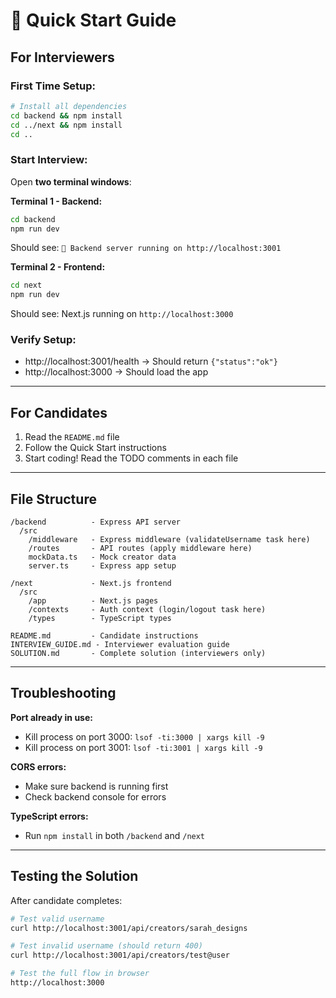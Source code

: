 # 🚀 Quick Start Guide

## For Interviewers

### First Time Setup:
```bash
# Install all dependencies
cd backend && npm install
cd ../next && npm install
cd ..
```

### Start Interview:
Open **two terminal windows**:

**Terminal 1 - Backend:**
```bash
cd backend
npm run dev
```
Should see: `🚀 Backend server running on http://localhost:3001`

**Terminal 2 - Frontend:**
```bash
cd next
npm run dev
```
Should see: Next.js running on `http://localhost:3000`

### Verify Setup:
- http://localhost:3001/health → Should return `{"status":"ok"}`
- http://localhost:3000 → Should load the app

---

## For Candidates

1. Read the `README.md` file
2. Follow the Quick Start instructions
3. Start coding! Read the TODO comments in each file

---

## File Structure

```
/backend          - Express API server
  /src
    /middleware   - Express middleware (validateUsername task here)
    /routes       - API routes (apply middleware here)
    mockData.ts   - Mock creator data
    server.ts     - Express app setup

/next             - Next.js frontend  
  /src
    /app          - Next.js pages
    /contexts     - Auth context (login/logout task here)
    /types        - TypeScript types

README.md         - Candidate instructions
INTERVIEW_GUIDE.md - Interviewer evaluation guide
SOLUTION.md       - Complete solution (interviewers only)
```

---

## Troubleshooting

**Port already in use:**
- Kill process on port 3000: `lsof -ti:3000 | xargs kill -9`
- Kill process on port 3001: `lsof -ti:3001 | xargs kill -9`

**CORS errors:**
- Make sure backend is running first
- Check backend console for errors

**TypeScript errors:**
- Run `npm install` in both `/backend` and `/next`

---

## Testing the Solution

After candidate completes:

```bash
# Test valid username
curl http://localhost:3001/api/creators/sarah_designs

# Test invalid username (should return 400)
curl http://localhost:3001/api/creators/test@user

# Test the full flow in browser
http://localhost:3000
```

